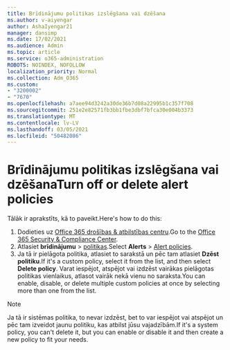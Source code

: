 ```yaml
---
title: Brīdinājumu politikas izslēgšana vai dzēšana
ms.author: v-aiyengar
author: AshaIyengar21
manager: dansimp
ms.date: 17/02/2021
ms.audience: Admin
ms.topic: article
ms.service: o365-administration
ROBOTS: NOINDEX, NOFOLLOW
localization_priority: Normal
ms.collection: Adm_O365
ms.custom:
- "3200002"
- "7670"
ms.openlocfilehash: a7aee94d3242a30de36b7d08a22995b1c357f708
ms.sourcegitcommit: 251e2e82571fb3bb1fbe3dbf7bfca30e004b3373
ms.translationtype: MT
ms.contentlocale: lv-LV
ms.lasthandoff: 03/05/2021
ms.locfileid: "50482086"
---
```

# <a name="turn-off-or-delete-alert-policies"></a><span data-ttu-id="a97bc-102">Brīdinājumu politikas izslēgšana vai dzēšana</span><span class="sxs-lookup"><span data-stu-id="a97bc-102">Turn off or delete alert policies</span></span>

<span data-ttu-id="a97bc-103">Tālāk ir aprakstīts, kā to paveikt.</span><span class="sxs-lookup"><span data-stu-id="a97bc-103">Here's how to do this:</span></span>

1. <span data-ttu-id="a97bc-104">Dodieties uz [Office 365 drošības & atbilstības centru](https://go.microsoft.com/fwlink/p/?linkid=2077143).</span><span class="sxs-lookup"><span data-stu-id="a97bc-104">Go to the [Office 365 Security & Compliance Center](https://go.microsoft.com/fwlink/p/?linkid=2077143).</span></span>
1. <span data-ttu-id="a97bc-105">Atlasiet **brīdinājumu**  >  [politikas](https://go.microsoft.com/fwlink/?linkid=2103208).</span><span class="sxs-lookup"><span data-stu-id="a97bc-105">Select **Alerts** > [Alert policies](https://go.microsoft.com/fwlink/?linkid=2103208).</span></span>
1. <span data-ttu-id="a97bc-106">Ja tā ir pielāgota politika, atlasiet to sarakstā un pēc tam atlasiet **Dzēst politiku**.</span><span class="sxs-lookup"><span data-stu-id="a97bc-106">If it's a custom policy, select it from the list, and then select **Delete policy**.</span></span> <span data-ttu-id="a97bc-107">Varat iespējot, atspējot vai izdzēst vairākas pielāgotas politikas vienlaikus, atlasot vairāk nekā vienu no saraksta.</span><span class="sxs-lookup"><span data-stu-id="a97bc-107">You can enable, disable, or delete multiple custom policies at once by selecting more than one from the list.</span></span>

> [!NOTE]
> <span data-ttu-id="a97bc-108">Ja tā ir sistēmas politika, to nevar izdzēst, bet to var iespējot vai atspējot un pēc tam izveidot jaunu politiku, kas atbilst jūsu vajadzībām.</span><span class="sxs-lookup"><span data-stu-id="a97bc-108">If it's a system policy, you can't delete it, but you can enable or disable it and then create a new policy to fit your needs.</span></span>
